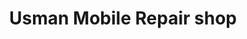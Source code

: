 ---
title: "Usman Mobile Repair shop"
url: /karachi/usman-mobile-repair-shop/
shop: mobile phone
---